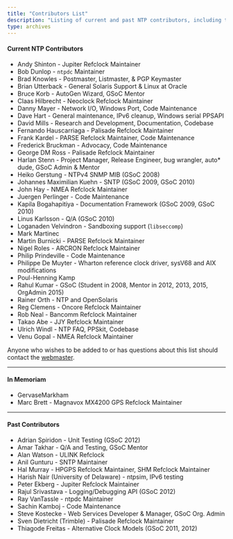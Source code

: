 ```yaml
---
title: "Contributors List"
description: "Listing of current and past NTP contributors, including their area of contribution."
type: archives
---
```



#### Current NTP Contributors

* Andy Shinton - Jupiter Refclock Maintainer
* Bob Dunlop - `ntpdc` Maintainer
* Brad Knowles - Postmaster, Listmaster, & PGP Keymaster
* Brian Utterback - General Solaris Support & Linux at Oracle
* Bruce Korb - AutoGen Wizard, GSoC Mentor
* Claas Hilbrecht - Neoclock Refclock Maintainer
* Danny Mayer - Network I/O, Windows Port, Code Maintenance
* Dave Hart - General maintenance, IPv6 cleanup, Windows serial PPSAPI
* David Mills - Research and Development, Documentation, Codebase
* Fernando Hauscarriaga - Palisade Refclock Maintainer
* Frank Kardel - PARSE Refclock Maintainer, Code Maintenance
* Frederick Bruckman - Advocacy, Code Maintenance
* George DM Ross - Palisade Refclock Maintainer
* Harlan Stenn - Project Manager, Release Engineer, bug wrangler, auto* dude, GSoC Admin & Mentor
* Heiko Gerstung - NTPv4 SNMP MIB (GSoC 2008)
* Johannes Maximilian Kuehn - SNTP (GSoC 2009, GSoC 2010)
* John Hay - NMEA Refclock Maintainer
* Juergen Perlinger - Code Maintenance
* Kapila Bogahapitiya - Documentation Framework (GSoC 2009, GSoC 2010)
* Linus Karlsson - Q/A (GSoC 2010)
* Loganaden Velvindron - Sandboxing support (`libseccomp`)
* Mark Martinec
* Martin Burnicki - PARSE Refclock Maintainer
* Nigel Roles - ARCRON Refclock Maintainer
* Philip Prindeville - Code Maintenance
* Philippe De Muyter - Wharton reference clock driver, sysV68 and AIX modifications
* Poul-Henning Kamp
* Rahul Kumar - GSoC (Student in 2008, Mentor in 2012, 2013, 2015, OrgAdmin 2015)
* Rainer Orth - NTP and OpenSolaris
* Reg Clemens - Oncore Refclock Maintainer
* Rob Neal - Bancomm Refclock Maintainer
* Takao Abe - JJY Refclock Maintainer
* Ulrich Windl - NTP FAQ, PPSkit, Codebase
* Venu Gopal - NMEA Refclock Maintainer 

Anyone who wishes to be added to or has questions about this list should contact the [webmaster](mailto:webmaster@ntp.org).

* * *

#### In Memoriam

* GervaseMarkham
* Marc Brett - Magnavox MX4200 GPS Refclock Maintainer 

* * *

#### Past Contributors

* Adrian Spiridon - Unit Testing (GSoC 2012)
* Amar Takhar - Q/A and Testing, GSoC Mentor
* Alan Watson - ULINK Refclock
* Anil Gunturu - SNTP Maintainer
* Hal Murray - HPGPS Refclock Maintainer, SHM Refclock Maintainer
* Harish Nair (University of Delaware) - ntpsim, IPv6 testing
* Peter Ekberg - Jupiter Refclock Maintainer
* Rajul Srivastava - Logging/Debugging API (GSoC 2012)
* Ray VanTassle - ntpdc Maintainer
* Sachin Kamboj - Code Maintenance
* Steve Kostecke - Web Services Developer & Manager, GSoC Org. Admin
* Sven Dietricht (Trimble) - Palisade Refclock Maintainer
* Thiagode Freitas - Alternative Clock Models (GSoC 2011, 2012) 